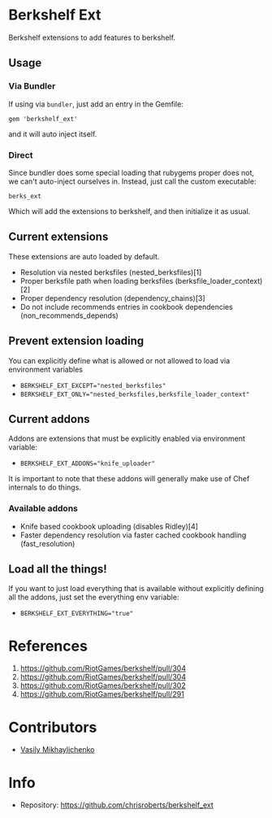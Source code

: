 # Berkshelf Ext

Berkshelf extensions to add features to berkshelf.

## Usage

### Via Bundler

If using via `bundler`, just add an entry in the Gemfile:

`gem 'berkshelf_ext'`

and it will auto inject itself.

### Direct

Since bundler does some special loading that rubygems proper
does not, we can't auto-inject ourselves in. Instead, just
call the custom executable:

`berks_ext`

Which will add the extensions to berkshelf, and then initialize
it as usual.

## Current extensions

These extensions are auto loaded by default.

* Resolution via nested berksfiles (nested_berksfiles)[1]
* Proper berksfile path when loading berksfiles (berksfile_loader_context)[2]
* Proper dependency resolution (dependency_chains)[3]
* Do not include recommends entries in cookbook dependencies (non_recommends_depends)

## Prevent extension loading

You can explicitly define what is allowed or not allowed to load via
environment variables

* `BERKSHELF_EXT_EXCEPT="nested_berksfiles"`
* `BERKSHELF_EXT_ONLY="nested_berksfiles,berksfile_loader_context"`

## Current addons

Addons are extensions that must be explicitly enabled via environment variable:

* `BERKSHELF_EXT_ADDONS="knife_uploader"`

It is important to note that these addons will generally make use of Chef internals
to do things.

### Available addons

* Knife based cookbook uploading (disables Ridley)[4]
* Faster dependency resolution via faster cached cookbook handling (fast_resolution)

## Load all the things!

If you want to just load everything that is available without explicitly defining
all the addons, just set the everything env variable:

* `BERKSHELF_EXT_EVERYTHING="true"`

# References

1. https://github.com/RiotGames/berkshelf/pull/304
2. https://github.com/RiotGames/berkshelf/pull/304
3. https://github.com/RiotGames/berkshelf/pull/302
4. https://github.com/RiotGames/berkshelf/pull/291 

# Contributors

* [Vasily Mikhaylichenko](https://github.com/vaskas)

# Info
* Repository: https://github.com/chrisroberts/berkshelf_ext
